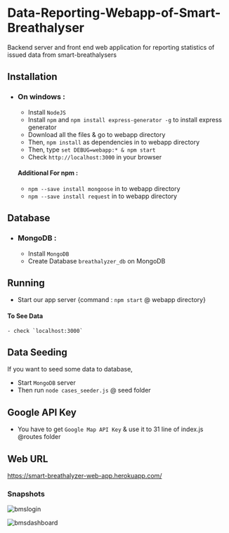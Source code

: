 # Data-Reporting-Webapp-of-Smart-Breathalyser
Backend server and front end web application for reporting statistics of issued data from smart-breathalysers

## Installation

- ### On windows :

    - Install `NodeJS`
    - Install `npm` and `npm install express-generator -g` to install express generator
    - Download all the files & go to webapp directory
    - Then, `npm install` as dependencies in to webapp directory
    - Then, type `set DEBUG=webapp:* & npm start`
    - Check `http://localhost:3000` in your browser
    
    #### Additional For npm :
     - `npm --save install mongoose` in to webapp directory
     - `npm --save install request` in to webapp directory
    
## Database

 - ### MongoDB :
    - Install `MongoDB`
    - Create Database `breathalyzer_db` on MongoDB
    
## Running
   - Start our app server {command : `npm start` @ webapp directory}
   #### To See Data
    - check `localhost:3000`
   
## Data Seeding
 If you want to seed some data to database,
  - Start `MongoDB` server
  - Then run `node cases_seeder.js` @ seed folder
  
## Google API Key
   - You have to get `Google Map API Key` & use it to 31 line of index.js @routes folder
   
## Web URL

https://smart-breathalyzer-web-app.herokuapp.com/

   ### Snapshots
   
   ![bmslogin](https://user-images.githubusercontent.com/34955038/62452094-22956a80-b78d-11e9-9668-5af1721059c1.PNG)
   
   ![bmsdashboard](https://user-images.githubusercontent.com/34955038/62452333-92a3f080-b78d-11e9-8cf6-1c601073f6a6.PNG)

   
